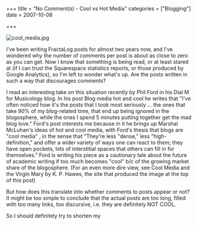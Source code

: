 +++
title = "No Comment(s) - Cool vs Hot Media"
categories = ["Blogging"]
date = 2007-10-08


+++


<img alt="cool_media.jpg" src="https://www.fractalog.com/jpg/cool_media.jpg" />

I've been writing FractaLog posts for almost two years now, and I've wondered why the number of comments per post is about as close to zero as you can get. Now I know that something is being read, or at least stared at (if I can trust the Squarespace statistics reports, or those produced by Google Analytics), so I'm left to wonder what's up. Are the posts written in such a way that discourages comments?
      
I read an interesting take on this situation recently by Phil Ford in his Dial M for Musicology blog. In his post  Blog media hot and cool he writes that &quot;I've often noticed how it's the posts that I took most seriously ... the ones that take 90% of my blog-related time, that end up being ignored in the blogosphere, while the ones I spend 5 minutes putting together get the mad blog love.&quot; Ford's post interests me because in it he brings up Marshal McLuhan's ideas of hot and cool media, with Ford's thesis that blogs are &quot;cool media&quot; , in the sense that &quot;They're less &quot;dense,&quot; less &quot;high-definition,&quot; and offer a wider variety of ways one can react to them; they have open pockets, lots of interstitial spaces that others can fill in for themselves.&quot; Ford is writing his piece as a cautionary tale about the future of academic writing if too much becomes &quot;cool&quot; b/c of the growing market share of the blogosphere. (For an even more dire view, see Cool Media and the Virgin Mary by K. P. Hawes, the site that produced the image at the top of this post)
     
But how does this translate into whether comments to posts appear or not?  It might be too simple to conclude that the actual posts are too long, filled with too many links, too discursive, i.e. they are definitely NOT COOL.  
      
So I should definitely try to shorten my 
